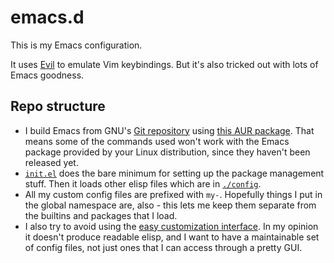 # emacs.d

This is my Emacs configuration.

It uses [Evil](http://www.emacswiki.org/emacs/Evil) to emulate Vim keybindings. But it's also tricked out with lots of Emacs goodness.

## Repo structure

- I build Emacs from GNU's [Git repository](http://savannah.gnu.org/git/?group=emacs) using [this AUR package](https://aur.archlinux.org/packages/emacs-git/). That means some of the commands used won't work with the Emacs package provided by your Linux distribution, since they haven't been released yet.
- [`init.el`](./init.el) does the bare minimum for setting up the package management stuff. Then it loads other elisp files which are in [`./config`](./config).
- All my custom config files are prefixed with `my-`. Hopefully things I put in the global namespace are, also - this lets me keep them separate from the builtins and packages that I load.
- I also try to avoid using the [easy customization interface](https://www.gnu.org/software/emacs/manual/html_node/emacs/Easy-Customization.html). In my opinion it doesn't produce readable elisp, and I want to have a maintainable set of config files, not just ones that I can access through a pretty GUI.
